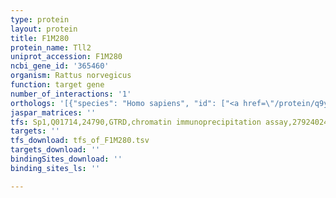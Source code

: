 ```yaml
---
type: protein
layout: protein
title: F1M280
protein_name: Tll2
uniprot_accession: F1M280
ncbi_gene_id: '365460'
organism: Rattus norvegicus
function: target gene
number_of_interactions: '1'
orthologs: '[{"species": "Homo sapiens", "id": ["<a href=\"/protein/q9y6l7\">Q9Y6L7</a>"]}, {"species": "Mus musculus", "id": ["<a href=\"/protein/q9wvm6\">Q9WVM6</a>"]}, {"species": "Caenorhabditis elegans", "id": ["<a href=\"/protein/q20176\">Q20176</a>"]}, {"species": "Drosophila melanogaster", "id": ["<a href=\"/protein/p25723\">P25723</a>"]}]'
jaspar_matrices: ''
tfs: Sp1,Q01714,24790,GTRD,chromatin immunoprecipitation assay,27924024%5Buid%5D,No
targets: ''
tfs_download: tfs_of_F1M280.tsv
targets_download: ''
bindingSites_download: ''
binding_sites_ls: ''

---
```

